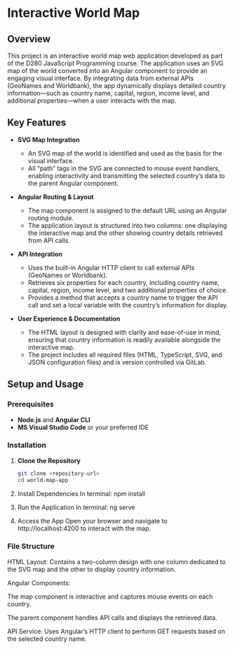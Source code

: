 # Interactive World Map

## Overview

This project is an interactive world map web application developed as part of the D280 JavaScript Programming course. The application uses an SVG map of the world converted into an Angular component to provide an engaging visual interface. By integrating data from external APIs (GeoNames and Worldbank), the app dynamically displays detailed country information—such as country name, capital, region, income level, and additional properties—when a user interacts with the map.

## Key Features

- **SVG Map Integration**  
  - An SVG map of the world is identified and used as the basis for the visual interface.
  - All “path” tags in the SVG are connected to mouse event handlers, enabling interactivity and transmitting the selected country’s data to the parent Angular component.

- **Angular Routing & Layout**  
  - The map component is assigned to the default URL using an Angular routing module.
  - The application layout is structured into two columns: one displaying the interactive map and the other showing country details retrieved from API calls.

- **API Integration**  
  - Uses the built-in Angular HTTP client to call external APIs (GeoNames or Worldbank).
  - Retrieves six properties for each country, including country name, capital, region, income level, and two additional properties of choice.
  - Provides a method that accepts a country name to trigger the API call and set a local variable with the country’s information for display.

- **User Experience & Documentation**  
  - The HTML layout is designed with clarity and ease-of-use in mind, ensuring that country information is readily available alongside the interactive map.
  - The project includes all required files (HTML, TypeScript, SVG, and JSON configuration files) and is version controlled via GitLab.

## Setup and Usage

### Prerequisites
- **Node.js** and **Angular CLI**
- **MS Visual Studio Code** or your preferred IDE

### Installation
1. **Clone the Repository**
   ```bash
   git clone <repository-url>
   cd world-map-app

2. Install Dependencies
   In terminal:
   npm install

3. Run the Application
   In terminal:
   ng serve

4. Access the App
Open your browser and navigate to http://localhost:4200 to interact with the map.

### File Structure
HTML Layout:
Contains a two-column design with one column dedicated to the SVG map and the other to display country information.

Angular Components:

The map component is interactive and captures mouse events on each country.

The parent component handles API calls and displays the retrieved data.

API Service:
Uses Angular’s HTTP client to perform GET requests based on the selected country name.
